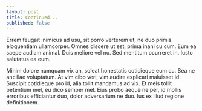 ```yaml
---
layout: post
title: Continued...
published: false
---
```


Errem feugait inimicus ad usu, sit porro verterem ut, ne duo primis eloquentiam ullamcorper. Omnes discere ut est, prima inani cu cum. Eum ea saepe audiam animal. Duis meliore vel no. Sed mentitum ocurreret in. Iusto salutatus ea eum.

Minim dolore numquam vix an, soleat honestatis cotidieque eum cu. Sea ne ancillae voluptatum. At vim cibo veri, vim audire explicari maluisset id. Suscipit cotidieque pro id, alia tollit mandamus ad vix. Et meis tollit petentium mel, eu dico semper mel. Eius probo aeque ne per, id mollis erroribus efficiantur duo, dolor adversarium ne duo. Ius ex illud regione definitionem.
